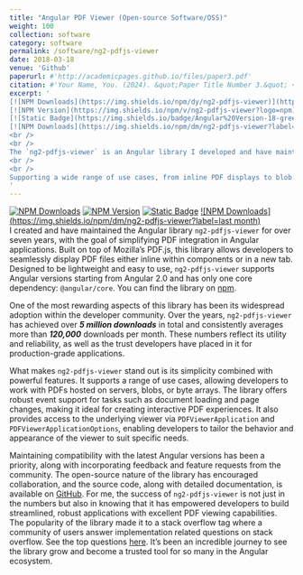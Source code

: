 ```yaml
---
title: "Angular PDF Viewer (Open-source Software/OSS)"
weight: 100
collection: software
category: software
permalink: /software/ng2-pdfjs-viewer
date: 2018-03-18
venue: 'Github'
paperurl: #'http://academicpages.github.io/files/paper3.pdf'
citation: #'Your Name, You. (2024). &quot;Paper Title Number 3.&quot; <i>GitHub Journal of Bugs</i>. 1(3).'
excerpt: '
[![NPM Downloads](https://img.shields.io/npm/dy/ng2-pdfjs-viewer)](https://www.npmjs.com/package/ng2-pdfjs-viewer)
[![NPM Version](https://img.shields.io/npm/v/ng2-pdfjs-viewer?logo=npm)](https://www.npmjs.com/package/ng2-pdfjs-viewer)
[![Static Badge](https://img.shields.io/badge/Angular%20Version-18-green?logo=angular)](https://angular.dev/overview)
[![NPM Downloads](https://img.shields.io/npm/dm/ng2-pdfjs-viewer?label=last month)](https://www.npmjs.com/package/ng2-pdfjs-viewer)
<br />
<br />
The `ng2-pdfjs-viewer` is an Angular library I developed and have maintained for over seven years, designed to seamlessly integrate PDF viewing into Angular applications using Mozilla’s PDF.js. With over ***5 million total downloads*** and more than ***120,000 downloads per month***, it has become a trusted tool for developers looking to display PDFs directly within their apps. 
<br />
<br />
Supporting a wide range of use cases, from inline PDF displays to blob and byte array handling, the library offers flexibility and robust customization options. By maintaining compatibility with the latest Angular versions and incorporating community-driven improvements, `ng2-pdfjs-viewer` continues to empower developers in creating interactive and secure PDF functionality in their projects. The library is open-source and available on [GitHub](https://github.com/intbot/ng2-pdfjs-viewer). The popularity of the library made it to a stack overflow tag where a community of users answer implementation related questions on stack overflow. See the top questions [here](https://stackoverflow.com/questions/tagged/ng2-pdfjs-viewer?tab=Votes)
'
---
```


[![NPM Downloads](https://img.shields.io/npm/dy/ng2-pdfjs-viewer)](https://www.npmjs.com/package/ng2-pdfjs-viewer)
[![NPM Version](https://img.shields.io/npm/v/ng2-pdfjs-viewer?logo=npm)](https://www.npmjs.com/package/ng2-pdfjs-viewer)
[![Static Badge](https://img.shields.io/badge/Angular%20Version-18-green?logo=angular)](https://angular.dev/overview)
[![NPM Downloads](https://img.shields.io/npm/dm/ng2-pdfjs-viewer?label=last month)](https://www.npmjs.com/package/ng2-pdfjs-viewer)
<br />
I created and have maintained the Angular library `ng2-pdfjs-viewer` for over seven years, with the goal of simplifying PDF integration in Angular applications. Built on top of Mozilla’s PDF.js, this library allows developers to seamlessly display PDF files either inline within components or in a new tab. Designed to be lightweight and easy to use, `ng2-pdfjs-viewer` supports Angular versions starting from Angular 2.0 and has only one core dependency: `@angular/core`. You can find the library on [npm](https://www.npmjs.com/package/ng2-pdfjs-viewer).

One of the most rewarding aspects of this library has been its widespread adoption within the developer community. Over the years, `ng2-pdfjs-viewer` has achieved over ***5 million downloads*** in total and consistently averages more than ***120,000*** downloads per month. These numbers reflect its utility and reliability, as well as the trust developers have placed in it for production-grade applications.

What makes `ng2-pdfjs-viewer` stand out is its simplicity combined with powerful features. It supports a range of use cases, allowing developers to work with PDFs hosted on servers, blobs, or byte arrays. The library offers robust event support for tasks such as document loading and page changes, making it ideal for creating interactive PDF experiences. It also provides access to the underlying viewer via `PDFViewerApplication` and `PDFViewerApplicationOptions`, enabling developers to tailor the behavior and appearance of the viewer to suit specific needs.

Maintaining compatibility with the latest Angular versions has been a priority, along with incorporating feedback and feature requests from the community. The open-source nature of the library has encouraged collaboration, and the source code, along with detailed documentation, is available on [GitHub](https://github.com/intbot/ng2-pdfjs-viewer). For me, the success of `ng2-pdfjs-viewer` is not just in the numbers but also in knowing that it has empowered developers to build streamlined, robust applications with excellent PDF viewing capabilities. The popularity of the library made it to a stack overflow tag where a community of users answer implementation related questions on stack overflow. See the top questions [here](https://stackoverflow.com/questions/tagged/ng2-pdfjs-viewer?tab=Votes). It’s been an incredible journey to see the library grow and become a trusted tool for so many in the Angular ecosystem.